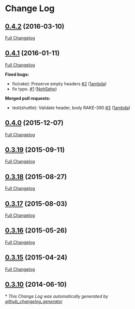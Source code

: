 # Change Log

## [0.4.2](https://github.com/skpdi/rake-android/tree/0.4.2) (2016-03-10)
[Full Changelog](https://github.com/skpdi/rake-android/compare/0.4.1...0.4.2)

## [0.4.1](https://github.com/skpdi/rake-android/tree/0.4.1) (2016-01-11)
[Full Changelog](https://github.com/skpdi/rake-android/compare/0.4.0...0.4.1)

**Fixed bugs:**

- fix\(rake\): Preserve empty headers [\#2](https://github.com/skpdi/rake-android/pull/2) ([1ambda](https://github.com/1ambda))
- fix typo. [\#1](https://github.com/skpdi/rake-android/pull/1) ([NohSeho](https://github.com/NohSeho))

**Merged pull requests:**

- test\(shuttle\): Validate header, body RAKE-390 [\#3](https://github.com/skpdi/rake-android/pull/3) ([1ambda](https://github.com/1ambda))

## [0.4.0](https://github.com/skpdi/rake-android/tree/0.4.0) (2015-12-07)
[Full Changelog](https://github.com/skpdi/rake-android/compare/0.3.19...0.4.0)

## [0.3.19](https://github.com/skpdi/rake-android/tree/0.3.19) (2015-09-11)
[Full Changelog](https://github.com/skpdi/rake-android/compare/0.3.18...0.3.19)

## [0.3.18](https://github.com/skpdi/rake-android/tree/0.3.18) (2015-08-27)
[Full Changelog](https://github.com/skpdi/rake-android/compare/0.3.17...0.3.18)

## [0.3.17](https://github.com/skpdi/rake-android/tree/0.3.17) (2015-08-03)
[Full Changelog](https://github.com/skpdi/rake-android/compare/0.3.16...0.3.17)

## [0.3.16](https://github.com/skpdi/rake-android/tree/0.3.16) (2015-05-26)
[Full Changelog](https://github.com/skpdi/rake-android/compare/0.3.15...0.3.16)

## [0.3.15](https://github.com/skpdi/rake-android/tree/0.3.15) (2015-04-24)
[Full Changelog](https://github.com/skpdi/rake-android/compare/0.3.10...0.3.15)

## [0.3.10](https://github.com/skpdi/rake-android/tree/0.3.10) (2014-06-10)


\* *This Change Log was automatically generated by [github_changelog_generator](https://github.com/skywinder/Github-Changelog-Generator)*
